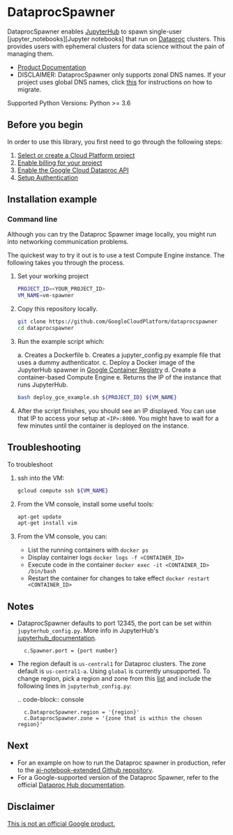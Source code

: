 # DataprocSpawner

DataprocSpawner enables [JupyterHub][jupyterhub] to spawn single-user [jupyter_notebooks][Jupyter notebooks] that run on [Dataproc][dataproc] clusters. This provides users with ephemeral clusters for data science without the pain of managing them.

- [Product Documentation][dataproc]
- DISCLAIMER: DataprocSpawner only supports zonal DNS names. If your project uses global DNS names, click [this][dns] for instructions on how to migrate.

[jupyterhub]: https://jupyterhub.readthedocs.io/en/stable/
[jupyter_notebooks]: https://jupyter-notebook-beginner-guide.readthedocs.io/en/latest/what_is_jupyter.html
[dataproc]: https://cloud.google.com/dataproc
[dns]: https://cloud.google.com/compute/docs/internal-dns#migrating-to-zonal

Supported Python Versions: Python >= 3.6

## Before you begin

In order to use this library, you first need to go through the following steps:

1. [Select or create a Cloud Platform project][create_project]
2. [Enable billing for your project][enable_billing]
3. [Enable the Google Cloud Dataproc API][enable_api]
4. [Setup Authentication][authentication]

[create_project]: https://console.cloud.google.com/project
[enable_billing]: https://cloud.google.com/billing/docs/how-to/modify-project#enable_billing_for_a_project
[enable_api]: https://cloud.google.com/dataproc
[authentication]: https://cloud.google.com/docs/authentication/getting-started#auth-cloud-implicit-python

## Installation example

### Command line

Although you can try the Dataproc Spawner image locally, you might run into networking communication problems. 

The quickest way to try it out is to use a test Compute Engine instance. The following takes you through the process.

1. Set your working project

    ```bash
    PROJECT_ID=<YOUR_PROJECT_ID>
    VM_NAME=vm-spawner
    ```

1. Copy this repository locally.

    ```bash
    git clone https://github.com/GoogleCloudPlatform/dataprocspawner
    cd dataprocspawner
    ```

1. Run the example script which:

    a. Creates a Dockerfile
    b. Creates a jupyter_config.py example file that uses a dummy authenticator.
    c. Deploy a Docker image of the JupyterHub spawner in [Google Container Registry][gcr]
    d. Create a container-based Compute Engine
    e. Returns the IP of the instance that runs JupyterHub.

    ```bash
    bash deploy_gce_example.sh ${PROJECT_ID} ${VM_NAME}
    ```

1. After the script finishes, you should see an IP displayed. You can use that IP to access your setup at `<IP>:8000`. You might have to wait for a few minutes until the container is deployed on the instance.


[gcr]: https://cloud.google.com/container-registry/


## Troubleshooting

To troubleshoot

1. ssh into the VM:

    ```bash
    gcloud compute ssh ${VM_NAME}
    ```

1. From the VM console, install some useful tools:

    ```bash
    apt-get update
    apt-get install vim
    ```

1. From the VM console, you can:

    - List the running containers with `docker ps`
    - Display container logs `docker logs -f <CONTAINER_ID>`
    - Execute code in the container `docker exec -it <CONTAINER_ID> /bin/bash`
    - Restart the container for changes to take effect  `docker restart <CONTAINER_ID>` 

 
## Notes

- DataprocSpawner defaults to port 12345, the port can be set within `jupyterhub_config.py`. More info in JupyterHub's [jupyterhub_documentation].

        c.Spawner.port = {port number}

- The region default is ``us-central1`` for Dataproc clusters. The zone default is ``us-central1-a``. Using ``global`` is currently unsupported. To change region, pick a region and zone from this [list][locations_list] and include the following lines in ``jupyterhub_config.py``:

    .. code-block:: console

        c.DataprocSpawner.region = '{region}'
        c.DataprocSpawner.zone = '{zone that is within the chosen region}'

[jupyterhub_documentation]: https://jupyterhub.readthedocs.io/en/stable/api/spawner.html#jupyterhub.spawner.Spawner.port
[locations_list]: https://cloud.google.com/compute/docs/regions-zones/

## Next

- For an example on how to run the Dataproc spawner in production, refer to the [ai-notebook-extended Github repository](https://github.com/GoogleCloudPlatform/ai-notebooks-extended).
- For a Google-supported version of the Dataproc Spawner, refer to the official [Dataproc Hub documentation](https://cloud.google.com/dataproc/docs/tutorials/dataproc-hub-admins).

## Disclaimer
[This is not an official Google product.](https://opensource.google.com/docs/releasing/publishing/#disclaimer)